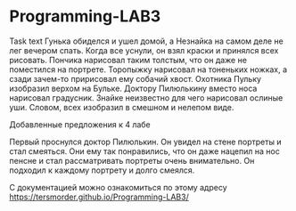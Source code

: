 # Programming-LAB3

Task text
Гунька обиделся и ушел домой, а Незнайка на самом деле не лег вечером спать. Когда все уснули, он взял краски и принялся всех рисовать. Пончика нарисовал таким толстым, что он даже не поместился на портрете. Торопыжку нарисовал на тоненьких ножках, а сзади зачем-то пририсовал ему собачий хвост. Охотника Пульку изобразил верхом на Бульке. Доктору Пилюлькину вместо носа нарисовал градусник. Знайке неизвестно для чего нарисовал ослиные уши. Словом, всех изобразил в смешном и нелепом виде.

Добавленные предложения к 4 лабе

Первый проснулся доктор Пилюлькин. Он увидел на стене портреты и стал смеяться. Они ему так понравились, что он даже нацепил на нос пенсне и стал рассматривать портреты очень внимательно. Он подходил к каждому портрету и долго смеялся.

С документацией можно ознакомиться по этому адресу https://tersmorder.github.io/Programming-LAB3/
